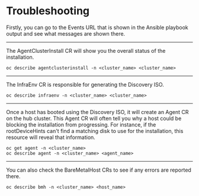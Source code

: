 # Troubleshooting

Firstly, you can go to the Events URL that is shown in the Ansible playbook output and see what messages are shown there.

---

The AgentClusterInstall CR will show you the overall status of the installation.
```
oc describe agentclusterinstall -n <cluster_name> <cluster_name>
```

---

The InfraEnv CR is responsible for generating the Discovery ISO.
```
oc describe infraenv -n <cluster_name> <cluster_name>
```

---

Once a host has booted using the Discovery ISO, it will create an Agent CR on the hub cluster. This Agent CR will often tell you why a host could be blocking the installation from progressing. For instance, if the rootDeviceHints can't find a matching disk to use for the installation, this resource will reveal that information.
```
oc get agent -n <cluster_name>
oc describe agent -n <cluster_name> <agent_name>
```

---

You can also check the BareMetalHost CRs to see if any errors are reported there.
```
oc describe bmh -n <cluster_name> <host_name>
```
